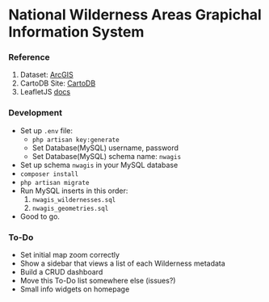 # National Wilderness Areas Grapichal Information System

### Reference
1. Dataset: [ArcGIS](https://hub.arcgis.com/datasets/usfs::national-wilderness-areas)
2. CartoDB Site: [CartoDB](https://sayyidyofa.carto.com/builder/85da0184-1639-4f01-9f17-b268bac6da20/embed)
3. LeafletJS [docs](https://leafletjs.com/reference-1.6.0.html)

### Development
- Set up `.env` file:
    - `php artisan key:generate`
    - Set Database(MySQL) username, password 
    - Set Database(MySQL) schema name: `nwagis`
- Set up schema `nwagis` in your MySQL database
- `composer install`
- `php artisan migrate`
- Run MySQL inserts in this order:
    1. `nwagis_wildernesses.sql`
    2. `nwagis_geometries.sql`
- Good to go.

### To-Do
- Set initial map zoom correctly
- Show a sidebar that views a list of each Wilderness metadata
- Build a CRUD dashboard
- Move this To-Do list somewhere else (issues?)
- Small info widgets on homepage
